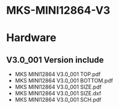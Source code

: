 # MKS-MINI12864-V3
# Hardware
## V3.0_001 Version include
- MKS MINI12864 V3.0_001 TOP.pdf
- MKS MINI12864 V3.0_001 BOTTOM.pdf
- MKS MINI12864 V3.0_001 SIZE.pdf
- MKS MINI12864 V3.0_001 SIZE.dxf
- MKS MINI12864 V3.0_001 SCH.pdf



